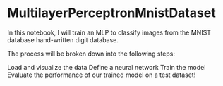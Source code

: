 # MultilayerPerceptronMnistDataset

In this notebook, I will train an MLP to classify images from the MNIST database hand-written digit database.

The process will be broken down into the following steps:

Load and visualize the data
Define a neural network
Train the model
Evaluate the performance of our trained model on a test dataset!
